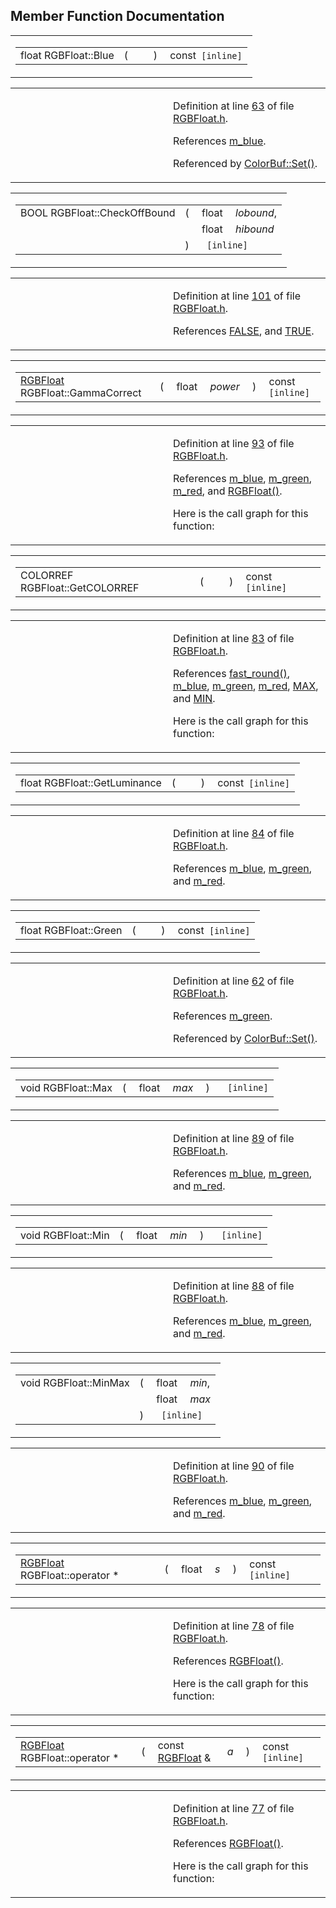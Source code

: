 ## Member Function Documentation

<span id="e3b99a5fe15a4330fd055c8b157ee12f" class="anchor"></span>

<table class="mdTable" data-cellpadding="2" data-cellspacing="0">
<colgroup>
<col style="width: 100%" />
</colgroup>
<tbody>
<tr>
<td class="mdRow"><table data-cellpadding="0" data-cellspacing="0" data-border="0">
<tbody>
<tr>
<td class="md" data-nowrap="" data-valign="top">float RGBFloat::Blue</td>
<td class="md" data-valign="top">( </td>
<td class="mdname1" data-valign="top" data-nowrap=""></td>
<td class="md" data-valign="top"> ) </td>
<td class="md" data-nowrap="">const<code> [inline]</code></td>
</tr>
</tbody>
</table></td>
</tr>
</tbody>
</table>

<table data-cellspacing="5" data-cellpadding="0" data-border="0">
<colgroup>
<col style="width: 50%" />
<col style="width: 50%" />
</colgroup>
<tbody>
<tr>
<td> </td>
<td><p>Definition at line <a href="RGBFloat_8h-source.md#l00063" class="el">63</a> of file <a href="RGBFloat_8h-source.md" class="el">RGBFloat.h</a>.</p>
<p>References <a href="RGBFloat_8h-source.md#l00032" class="el">m_blue</a>.</p>
<p>Referenced by <a href="ColorBuf_8inl-source.md#l00021" class="el">ColorBuf::Set()</a>.</p></td>
</tr>
</tbody>
</table>

<span id="774af4359d10952f3403a874a91b01f7" class="anchor"></span>

<table class="mdTable" data-cellpadding="2" data-cellspacing="0">
<colgroup>
<col style="width: 100%" />
</colgroup>
<tbody>
<tr>
<td class="mdRow"><table data-cellpadding="0" data-cellspacing="0" data-border="0">
<tbody>
<tr>
<td class="md" data-nowrap="" data-valign="top">BOOL RGBFloat::CheckOffBound</td>
<td class="md" data-valign="top">( </td>
<td class="md" data-nowrap="" data-valign="top">float </td>
<td class="mdname" data-nowrap=""><em>lobound</em>,</td>
</tr>
<tr>
<td class="md" style="text-align: right;" data-nowrap=""></td>
<td class="md"></td>
<td class="md" data-nowrap="">float </td>
<td class="mdname" data-nowrap=""><em>hibound</em></td>
</tr>
<tr>
<td class="md"></td>
<td class="md">) </td>
<td colspan="2" class="md"><code> [inline]</code></td>
</tr>
</tbody>
</table></td>
</tr>
</tbody>
</table>

<table data-cellspacing="5" data-cellpadding="0" data-border="0">
<colgroup>
<col style="width: 50%" />
<col style="width: 50%" />
</colgroup>
<tbody>
<tr>
<td> </td>
<td><p>Definition at line <a href="RGBFloat_8h-source.md#l00101" class="el">101</a> of file <a href="RGBFloat_8h-source.md" class="el">RGBFloat.h</a>.</p>
<p>References <a href="macwinsock_8h-source.md#l00040" class="el">FALSE</a>, and <a href="macwinsock_8h-source.md#l00036" class="el">TRUE</a>.</p></td>
</tr>
</tbody>
</table>

<span id="8b767d395f89b1f7dc5b2cfb486f4f11" class="anchor"></span>

<table class="mdTable" data-cellpadding="2" data-cellspacing="0">
<colgroup>
<col style="width: 100%" />
</colgroup>
<tbody>
<tr>
<td class="mdRow"><table data-cellpadding="0" data-cellspacing="0" data-border="0">
<tbody>
<tr>
<td class="md" data-nowrap="" data-valign="top"><a href="classRGBFloat.md" class="el">RGBFloat</a> RGBFloat::GammaCorrect</td>
<td class="md" data-valign="top">( </td>
<td class="md" data-nowrap="" data-valign="top">float </td>
<td class="mdname1" data-valign="top" data-nowrap=""><em>power</em></td>
<td class="md" data-valign="top"> ) </td>
<td class="md" data-nowrap="">const<code> [inline]</code></td>
</tr>
</tbody>
</table></td>
</tr>
</tbody>
</table>

<table data-cellspacing="5" data-cellpadding="0" data-border="0">
<colgroup>
<col style="width: 50%" />
<col style="width: 50%" />
</colgroup>
<tbody>
<tr>
<td> </td>
<td><p>Definition at line <a href="RGBFloat_8h-source.md#l00093" class="el">93</a> of file <a href="RGBFloat_8h-source.md" class="el">RGBFloat.h</a>.</p>
<p>References <a href="RGBFloat_8h-source.md#l00032" class="el">m_blue</a>, <a href="RGBFloat_8h-source.md#l00033" class="el">m_green</a>, <a href="RGBFloat_8h-source.md#l00034" class="el">m_red</a>, and <a href="RGBFloat_8h-source.md#l00036" class="el">RGBFloat()</a>.</p>
<p>Here is the call graph for this function:</p>
<span class="image placeholder" data-original-image-src="classRGBFloat_8b767d395f89b1f7dc5b2cfb486f4f11_cgraph.gif" data-original-image-title="" data-border="0" usemap="#classRGBFloat_8b767d395f89b1f7dc5b2cfb486f4f11_cgraph_map"></span></td>
</tr>
</tbody>
</table>

<span id="2e039378f2c428024241d2407189a3cd" class="anchor"></span>

<table class="mdTable" data-cellpadding="2" data-cellspacing="0">
<colgroup>
<col style="width: 100%" />
</colgroup>
<tbody>
<tr>
<td class="mdRow"><table data-cellpadding="0" data-cellspacing="0" data-border="0">
<tbody>
<tr>
<td class="md" data-nowrap="" data-valign="top">COLORREF RGBFloat::GetCOLORREF</td>
<td class="md" data-valign="top">( </td>
<td class="mdname1" data-valign="top" data-nowrap=""></td>
<td class="md" data-valign="top"> ) </td>
<td class="md" data-nowrap="">const<code> [inline]</code></td>
</tr>
</tbody>
</table></td>
</tr>
</tbody>
</table>

<table data-cellspacing="5" data-cellpadding="0" data-border="0">
<colgroup>
<col style="width: 50%" />
<col style="width: 50%" />
</colgroup>
<tbody>
<tr>
<td> </td>
<td><p>Definition at line <a href="RGBFloat_8h-source.md#l00083" class="el">83</a> of file <a href="RGBFloat_8h-source.md" class="el">RGBFloat.h</a>.</p>
<p>References <a href="Fastftol_8h-source.md#l00018" class="el">fast_round()</a>, <a href="RGBFloat_8h-source.md#l00032" class="el">m_blue</a>, <a href="RGBFloat_8h-source.md#l00033" class="el">m_green</a>, <a href="RGBFloat_8h-source.md#l00034" class="el">m_red</a>, <a href="Macros_8h-source.md#l00015" class="el">MAX</a>, and <a href="Macros_8h-source.md#l00017" class="el">MIN</a>.</p>
<p>Here is the call graph for this function:</p>
<span class="image placeholder" data-original-image-src="classRGBFloat_2e039378f2c428024241d2407189a3cd_cgraph.gif" data-original-image-title="" data-border="0" usemap="#classRGBFloat_2e039378f2c428024241d2407189a3cd_cgraph_map"></span></td>
</tr>
</tbody>
</table>

<span id="1adeff3d89e145a11e66b2186b132972" class="anchor"></span>

<table class="mdTable" data-cellpadding="2" data-cellspacing="0">
<colgroup>
<col style="width: 100%" />
</colgroup>
<tbody>
<tr>
<td class="mdRow"><table data-cellpadding="0" data-cellspacing="0" data-border="0">
<tbody>
<tr>
<td class="md" data-nowrap="" data-valign="top">float RGBFloat::GetLuminance</td>
<td class="md" data-valign="top">( </td>
<td class="mdname1" data-valign="top" data-nowrap=""></td>
<td class="md" data-valign="top"> ) </td>
<td class="md" data-nowrap="">const<code> [inline]</code></td>
</tr>
</tbody>
</table></td>
</tr>
</tbody>
</table>

<table data-cellspacing="5" data-cellpadding="0" data-border="0">
<colgroup>
<col style="width: 50%" />
<col style="width: 50%" />
</colgroup>
<tbody>
<tr>
<td> </td>
<td><p>Definition at line <a href="RGBFloat_8h-source.md#l00084" class="el">84</a> of file <a href="RGBFloat_8h-source.md" class="el">RGBFloat.h</a>.</p>
<p>References <a href="RGBFloat_8h-source.md#l00032" class="el">m_blue</a>, <a href="RGBFloat_8h-source.md#l00033" class="el">m_green</a>, and <a href="RGBFloat_8h-source.md#l00034" class="el">m_red</a>.</p></td>
</tr>
</tbody>
</table>

<span id="eb4e3e708de4af84613f52d0c8067edf" class="anchor"></span>

<table class="mdTable" data-cellpadding="2" data-cellspacing="0">
<colgroup>
<col style="width: 100%" />
</colgroup>
<tbody>
<tr>
<td class="mdRow"><table data-cellpadding="0" data-cellspacing="0" data-border="0">
<tbody>
<tr>
<td class="md" data-nowrap="" data-valign="top">float RGBFloat::Green</td>
<td class="md" data-valign="top">( </td>
<td class="mdname1" data-valign="top" data-nowrap=""></td>
<td class="md" data-valign="top"> ) </td>
<td class="md" data-nowrap="">const<code> [inline]</code></td>
</tr>
</tbody>
</table></td>
</tr>
</tbody>
</table>

<table data-cellspacing="5" data-cellpadding="0" data-border="0">
<colgroup>
<col style="width: 50%" />
<col style="width: 50%" />
</colgroup>
<tbody>
<tr>
<td> </td>
<td><p>Definition at line <a href="RGBFloat_8h-source.md#l00062" class="el">62</a> of file <a href="RGBFloat_8h-source.md" class="el">RGBFloat.h</a>.</p>
<p>References <a href="RGBFloat_8h-source.md#l00033" class="el">m_green</a>.</p>
<p>Referenced by <a href="ColorBuf_8inl-source.md#l00021" class="el">ColorBuf::Set()</a>.</p></td>
</tr>
</tbody>
</table>

<span id="3f8f93af3f366d214c4c1c5b3b801683" class="anchor"></span>

<table class="mdTable" data-cellpadding="2" data-cellspacing="0">
<colgroup>
<col style="width: 100%" />
</colgroup>
<tbody>
<tr>
<td class="mdRow"><table data-cellpadding="0" data-cellspacing="0" data-border="0">
<tbody>
<tr>
<td class="md" data-nowrap="" data-valign="top">void RGBFloat::Max</td>
<td class="md" data-valign="top">( </td>
<td class="md" data-nowrap="" data-valign="top">float </td>
<td class="mdname1" data-valign="top" data-nowrap=""><em>max</em></td>
<td class="md" data-valign="top"> ) </td>
<td class="md" data-nowrap=""><code> [inline]</code></td>
</tr>
</tbody>
</table></td>
</tr>
</tbody>
</table>

<table data-cellspacing="5" data-cellpadding="0" data-border="0">
<colgroup>
<col style="width: 50%" />
<col style="width: 50%" />
</colgroup>
<tbody>
<tr>
<td> </td>
<td><p>Definition at line <a href="RGBFloat_8h-source.md#l00089" class="el">89</a> of file <a href="RGBFloat_8h-source.md" class="el">RGBFloat.h</a>.</p>
<p>References <a href="RGBFloat_8h-source.md#l00032" class="el">m_blue</a>, <a href="RGBFloat_8h-source.md#l00033" class="el">m_green</a>, and <a href="RGBFloat_8h-source.md#l00034" class="el">m_red</a>.</p></td>
</tr>
</tbody>
</table>

<span id="4c91079c4bd81f3a8b7b966d208b7a49" class="anchor"></span>

<table class="mdTable" data-cellpadding="2" data-cellspacing="0">
<colgroup>
<col style="width: 100%" />
</colgroup>
<tbody>
<tr>
<td class="mdRow"><table data-cellpadding="0" data-cellspacing="0" data-border="0">
<tbody>
<tr>
<td class="md" data-nowrap="" data-valign="top">void RGBFloat::Min</td>
<td class="md" data-valign="top">( </td>
<td class="md" data-nowrap="" data-valign="top">float </td>
<td class="mdname1" data-valign="top" data-nowrap=""><em>min</em></td>
<td class="md" data-valign="top"> ) </td>
<td class="md" data-nowrap=""><code> [inline]</code></td>
</tr>
</tbody>
</table></td>
</tr>
</tbody>
</table>

<table data-cellspacing="5" data-cellpadding="0" data-border="0">
<colgroup>
<col style="width: 50%" />
<col style="width: 50%" />
</colgroup>
<tbody>
<tr>
<td> </td>
<td><p>Definition at line <a href="RGBFloat_8h-source.md#l00088" class="el">88</a> of file <a href="RGBFloat_8h-source.md" class="el">RGBFloat.h</a>.</p>
<p>References <a href="RGBFloat_8h-source.md#l00032" class="el">m_blue</a>, <a href="RGBFloat_8h-source.md#l00033" class="el">m_green</a>, and <a href="RGBFloat_8h-source.md#l00034" class="el">m_red</a>.</p></td>
</tr>
</tbody>
</table>

<span id="9faf776a06b5c8adf654c8866c6f6476" class="anchor"></span>

<table class="mdTable" data-cellpadding="2" data-cellspacing="0">
<colgroup>
<col style="width: 100%" />
</colgroup>
<tbody>
<tr>
<td class="mdRow"><table data-cellpadding="0" data-cellspacing="0" data-border="0">
<tbody>
<tr>
<td class="md" data-nowrap="" data-valign="top">void RGBFloat::MinMax</td>
<td class="md" data-valign="top">( </td>
<td class="md" data-nowrap="" data-valign="top">float </td>
<td class="mdname" data-nowrap=""><em>min</em>,</td>
</tr>
<tr>
<td class="md" style="text-align: right;" data-nowrap=""></td>
<td class="md"></td>
<td class="md" data-nowrap="">float </td>
<td class="mdname" data-nowrap=""><em>max</em></td>
</tr>
<tr>
<td class="md"></td>
<td class="md">) </td>
<td colspan="2" class="md"><code> [inline]</code></td>
</tr>
</tbody>
</table></td>
</tr>
</tbody>
</table>

<table data-cellspacing="5" data-cellpadding="0" data-border="0">
<colgroup>
<col style="width: 50%" />
<col style="width: 50%" />
</colgroup>
<tbody>
<tr>
<td> </td>
<td><p>Definition at line <a href="RGBFloat_8h-source.md#l00090" class="el">90</a> of file <a href="RGBFloat_8h-source.md" class="el">RGBFloat.h</a>.</p>
<p>References <a href="RGBFloat_8h-source.md#l00032" class="el">m_blue</a>, <a href="RGBFloat_8h-source.md#l00033" class="el">m_green</a>, and <a href="RGBFloat_8h-source.md#l00034" class="el">m_red</a>.</p></td>
</tr>
</tbody>
</table>

<span id="ab251d56c3e469072bbcfe45d6ad0ac7" class="anchor"></span>

<table class="mdTable" data-cellpadding="2" data-cellspacing="0">
<colgroup>
<col style="width: 100%" />
</colgroup>
<tbody>
<tr>
<td class="mdRow"><table data-cellpadding="0" data-cellspacing="0" data-border="0">
<tbody>
<tr>
<td class="md" data-nowrap="" data-valign="top"><a href="classRGBFloat.md" class="el">RGBFloat</a> RGBFloat::operator *</td>
<td class="md" data-valign="top">( </td>
<td class="md" data-nowrap="" data-valign="top">float </td>
<td class="mdname1" data-valign="top" data-nowrap=""><em>s</em></td>
<td class="md" data-valign="top"> ) </td>
<td class="md" data-nowrap="">const<code> [inline]</code></td>
</tr>
</tbody>
</table></td>
</tr>
</tbody>
</table>

<table data-cellspacing="5" data-cellpadding="0" data-border="0">
<colgroup>
<col style="width: 50%" />
<col style="width: 50%" />
</colgroup>
<tbody>
<tr>
<td> </td>
<td><p>Definition at line <a href="RGBFloat_8h-source.md#l00078" class="el">78</a> of file <a href="RGBFloat_8h-source.md" class="el">RGBFloat.h</a>.</p>
<p>References <a href="RGBFloat_8h-source.md#l00036" class="el">RGBFloat()</a>.</p>
<p>Here is the call graph for this function:</p>
<span class="image placeholder" data-original-image-src="classRGBFloat_ab251d56c3e469072bbcfe45d6ad0ac7_cgraph.gif" data-original-image-title="" data-border="0" usemap="#classRGBFloat_ab251d56c3e469072bbcfe45d6ad0ac7_cgraph_map"></span></td>
</tr>
</tbody>
</table>

<span id="9882ea55fb7925f9e71be8d27b64a25e" class="anchor"></span>

<table class="mdTable" data-cellpadding="2" data-cellspacing="0">
<colgroup>
<col style="width: 100%" />
</colgroup>
<tbody>
<tr>
<td class="mdRow"><table data-cellpadding="0" data-cellspacing="0" data-border="0">
<tbody>
<tr>
<td class="md" data-nowrap="" data-valign="top"><a href="classRGBFloat.md" class="el">RGBFloat</a> RGBFloat::operator *</td>
<td class="md" data-valign="top">( </td>
<td class="md" data-nowrap="" data-valign="top">const <a href="classRGBFloat.md" class="el">RGBFloat</a> &amp; </td>
<td class="mdname1" data-valign="top" data-nowrap=""><em>a</em></td>
<td class="md" data-valign="top"> ) </td>
<td class="md" data-nowrap="">const<code> [inline]</code></td>
</tr>
</tbody>
</table></td>
</tr>
</tbody>
</table>

<table data-cellspacing="5" data-cellpadding="0" data-border="0">
<colgroup>
<col style="width: 50%" />
<col style="width: 50%" />
</colgroup>
<tbody>
<tr>
<td> </td>
<td><p>Definition at line <a href="RGBFloat_8h-source.md#l00077" class="el">77</a> of file <a href="RGBFloat_8h-source.md" class="el">RGBFloat.h</a>.</p>
<p>References <a href="RGBFloat_8h-source.md#l00036" class="el">RGBFloat()</a>.</p>
<p>Here is the call graph for this function:</p>
<span class="image placeholder" data-original-image-src="classRGBFloat_